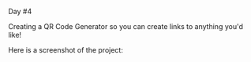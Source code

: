 Day #4

Creating a QR Code Generator so you can create links to anything you'd like!

Here is a screenshot of the project: